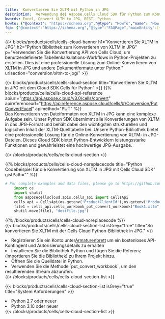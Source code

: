 ```yaml
---
title:  Konvertieren Sie XLTM mit Python in JPG
description:  Verwendung des Aspose.Cells Cloud SDK für Python zum Konvertieren einer XLTM-Formatdatei in eine JPG-Formatdatei.
kwords: Excel, Convert XLTM to JPG, REST, Python
howto: {"@context": "https://schema.org","@type": "HowTo","name": "How to convert XLTM to JPG using the Cells Cloud Python library.","description": "How to convert XLTM to JPG using the Cells Cloud Python library.","image": {"@type": "ImageObject"},"url": "/python/conversion/xltm-to-jpg/","step": [{ "@type": "HowToStep","name": "How to convert XLTM to JPG using the Cells Cloud Python library. step 1", "image": {"@type": "ImageObject",},"url": "/python/conversion/xltm-to-jpg/","text": "Register an account at <a href='https://dashboard.aspose.cloud/'>Dashboard</a> to get free API quota & authorization details",},{ "@type": "HowToStep","name": "How to convert XLTM to JPG using the Cells Cloud Python library. step 1", "image": {"@type": "ImageObject",},"url": "/python/conversion/xltm-to-jpg/","text": "Install Python library and add the reference (import the library) to your project.",},{ "@type": "HowToStep","name": "How to convert XLTM to JPG using the Cells Cloud Python library. step 1", "image": {"@type": "ImageObject",},"url": "/python/conversion/xltm-to-jpg/","text": "Open the source file in Python.",},{ "@type": "HowToStep","name": "How to convert XLTM to JPG using the Cells Cloud Python library. step 1", "image": {"@type": "ImageObject",},"url": "/python/conversion/xltm-to-jpg/","text": "Use the `put_convert_workbook` method to retrieve the resulting stream.",}, ],"supply": {"@type": "HowToSupply","name": "document"},"tool": [{"@type": "HowToTool","name": "PyCharm, Visual Studio Code, Sublime, Eclipse"},{"@type": "HowToTool","name": "Aspose Cells"}],"totalTime": "PT6M"}
fqa: {"@context":"https://schema.org","@type":"FAQPage","mainEntity":[{"@type":"Question","name":"Why convert file formats in C# using REST API?","acceptedAnswer":{"@type":"Answer","text":"Documents are encoded in many ways, and some files may be incompatible with the software you use. To open and read such files, just convert them to appropriate file formats.<br/><ol><li>Install .NET SDK and add the reference (import the library) to your project.</li><li>Open the source file in C# using REST API.</li><li>Call the PutConvertWorkbookRequest() method, passing an output filename with required extension.</li><li>Get the result of conversion as a separate file.</li></ol>"}},{"@type":"Question","name":"What file formats can I convert with your C# library?","acceptedAnswer":{"@type":"Answer","text":"We support a variety of file formats for conversion using .NET library, including XLSX, Excel, xls , PDF, CSV, HTML, Markdown, XML, PNG, JPG, TIFF, Json, TXT and many more."}},{"@type":"Question","name":"What is the maximum allowed file size for conversion using this .NET library?","acceptedAnswer":{"@type":"Answer","text":"There are no file size limits for format conversions using .NET library."}}]}
---
```

{{< blocks/products/cells/cells-cloud-banner h1="Konvertieren Sie XLTM in JPG" h2="Python Bibliothek zum Konvertieren von XLTM in JPG" p="Verwenden Sie die Konvertierung API von Cells Cloud, um benutzerdefinierte Tabellenkalkulations-Workflows in Python-Projekten zu erstellen. Dies ist eine professionelle Lösung zum Online-Konvertieren von XLTM in JPG und andere Dokumentformate unter Python." urlsection="conversion/xltm-to-jpg/" >}}

{{< blocks/products/cells/cells-cloud-section title="Konvertieren Sie XLTM in JPG mit dem Cloud SDK Cells für Python" >}}
{{% blocks/products/cells/cells-cloud-api-reference apiurl="https://api.aspose.cloud/v3.0/cells/convert" apireferenceurl="https://apireference.aspose.cloud/cells/#/Conversion/PutConvertExcel" apimethod="PUT" %}}
<br/>
Das Konvertieren von Dateiformaten von XLTM in JPG kann eine komplexe Aufgabe sein. Unser Python SDK übernimmt alle Konvertierungen von XLTM in das JPG-Format und behält dabei den wichtigsten strukturellen und logischen Inhalt der XLTM-Quelltabelle bei. Unsere Python-Bibliothek bietet eine professionelle Lösung für die Online-Konvertierung von XLTM- in JPG-Dateien. Dieses Cloud SDK bietet Python-Entwicklern leistungsstarke Funktionen und gewährleistet eine hochwertige JPG-Ausgabe.

{{< /blocks/products/cells/cells-cloud-section >}}

{{% blocks/products/cells/cells-cloud-noreplacecode title="Python Codebeispiel für die Konvertierung von XLTM in JPG mit Cells Cloud SDK" gistPath="" %}}
 
```python
# For complete examples and data files, please go to https://github.com/aspose-cells-cloud/aspose-cells-cloud-python/
    import os
    import shutil
    from asposecellscloud.apis.cells_api import CellsApi
    cells_api = CellsApi(os.getenv('ProductClientId'),os.getenv('ProductClientSecret'))
    file1 = cells_api.cells_workbook_put_convert_workbook("Book1.xltm",format="jpg")
    shutil.move(file1, "destFile.jpg")     
```
 
{{% /blocks/products/cells/cells-cloud-noreplacecode %}}
<br/>
{{< blocks/products/cells/cells-cloud-section-list isGrey="true" title="So konvertieren Sie XLTM mit der Cells Cloud Python-Bibliothek in JPG." >}}
<li> Registrieren Sie ein Konto unter<a href="https://dashboard.aspose.cloud/">Armaturenbrett</a> um ein kostenloses API-Kontingent und Autorisierungsdetails zu erhalten</li>
<li>Installieren Sie die Bibliothek Python und fügen Sie die Referenz (importieren Sie die Bibliothek) zu Ihrem Projekt hinzu.</li>
<li>Öffnen Sie die Quelldatei in Python.</li>
<li>Verwenden Sie die Methode `put_convert_workbook`, um den resultierenden Stream abzurufen.</li>
{{< /blocks/products/cells/cells-cloud-section-list >}}

{{< blocks/products/cells/cells-cloud-section-list isGrey="true" title="System Anforderungen" >}}
<li>Python 2.7 oder neuer</li>
<li>Python 3.10 oder neuer</li>
{{< /blocks/products/cells/cells-cloud-section-list >}}
